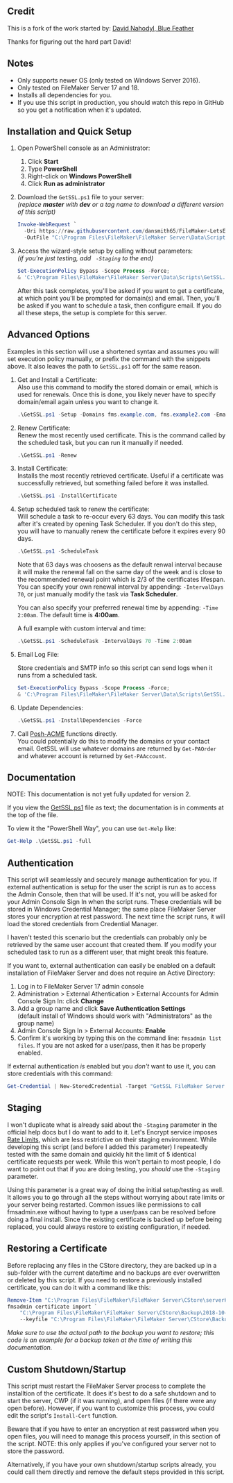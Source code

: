 ## Credit

This is a fork of the work started by: [David Nahodyl, Blue Feather](http://bluefeathergroup.com/blog/how-to-use-lets-encrypt-ssl-certificates-with-filemaker-server/)  

Thanks for figuring out the hard part David!



## Notes

* Only supports newer OS (only tested on Windows Server 2016).
* Only tested on FileMaker Server 17 and 18.
* Installs all dependencies for you.
* If you use this script in production, you should watch this repo in GitHub so you get a notification when it's updated.



## Installation and Quick Setup

1. Open PowerShell console as an Administrator:

   1. Click **Start**
   2. Type **PowerShell**
   3. Right-click on **Windows PowerShell**
   4. Click **Run as administrator**

2. Download the `GetSSL.ps1` file to your server:  
   _(replace **master** with **dev** or a tag name to download a different version of this script)_

   ```powershell
   Invoke-WebRequest `
     -Uri https://raw.githubusercontent.com/dansmith65/FileMaker-LetsEncrypt-Win/master/GetSSL.ps1 `
     -OutFile "C:\Program Files\FileMaker\FileMaker Server\Data\Scripts\GetSSL.ps1"
   ```

3. Access the wizard-style setup by calling without parameters:  
   _(if you're just testing, add ` -Staging` to the end)_

   ```powershell
   Set-ExecutionPolicy Bypass -Scope Process -Force;
   & 'C:\Program Files\FileMaker\FileMaker Server\Data\Scripts\GetSSL.ps1'
   ```

   After this task completes, you'll be asked if you want to get a certificate, at which point you'll be prompted for domain(s) and email. Then, you'll be asked if you want to schedule a task, then configure email. If you do all these steps, the setup is complete for this server.



## Advanced Options

Examples in this section will use a shortened syntax and assumes you will set execution policy manually, or prefix the command with the snippets above. It also leaves the path to `GetSSL.ps1` off for the same reason.

1. Get and Install a Certificate:  
   Also use this command to modify the stored domain or email, which is used for renewals. Once this is done, you likely never have to specify domain/email again unless you want to change it.

   ```powershell
   .\GetSSL.ps1 -Setup -Domains fms.example.com, fms.example2.com -Emails user@email.com, user2@email.com
   ```

2. Renew Certificate:  
   Renew the most recently used certificate. This is the command called by the scheduled task, but you can run it manually if needed.

   ```powershell
   .\GetSSL.ps1 -Renew
   ```

3. Install Certificate:  
   Installs the most recently retrieved certificate. Useful if a certificate was successfully retrieved, but something failed before it was installed.

   ```powershell
   .\GetSSL.ps1 -InstallCertificate
   ```

4. Setup scheduled task to renew the certificate:  
   Will schedule a task to re-occur every 63 days. You can modify this task after it's created by opening Task Scheduler. If you don't do this step, you will have to manually renew the certificate before it expires every 90 days.  

   ```powershell
   .\GetSSL.ps1 -ScheduleTask
   ```

   Note that 63 days was choosens as the default renwal interval because it will make the renewal fall on the same day of the week and is close to the recommended renewal point which is 2/3 of the certificates lifespan. You can specify your own renewal interval by appending: `-IntervalDays 70`, or just manually modify the task via **Task Scheduler**.

   You can also specify your preferred renewal time by appending: `-Time 2:00am`. The default time is **4:00am**.

   A full example with custom interval and time:

   ```powershell
   .\GetSSL.ps1 -ScheduleTask -IntervalDays 70 -Time 2:00am
   ```

5. Email Log File:  

   Store credentials and SMTP info so this script can send logs when it runs from a scheduled task.

   ```powershell
   Set-ExecutionPolicy Bypass -Scope Process -Force;
   & 'C:\Program Files\FileMaker\FileMaker Server\Data\Scripts\GetSSL.ps1' -ConfigureEmail
   ```

6. Update Dependencies:

   ```powershell
   .\GetSSL.ps1 -InstallDependencies -Force
   ```

7. Call [Posh-ACME](https://github.com/rmbolger/Posh-ACME/wiki/(Advanced)-Manual-HTTP-Challenge-Validation) functions directly.  
   You could potentially do this to modify the domains or your contact email. GetSSL will use whatever domains are returned by `Get-PAOrder` and whatever account is returned by `Get-PAAccount`.



## Documentation

NOTE: This documentation is not yet fully updated for version 2.

If you view the [GetSSL.ps1](GetSSL.ps1) file as text; the documentation is in comments at the top of the file.

To view it the "PowerShell Way", you can use `Get-Help` like:

```powershell
Get-Help .\GetSSL.ps1 -full
```



## Authentication

This script will seamlessly and securely manage authentication for you. If external authentication is setup for the user the script is run as to access the Admin Console, then that will be used. If it's not, you will be asked for your Admin Console Sign In when the script runs. These credentials will be stored in Windows Credential Manager; the same place FileMaker Server stores your encryption at rest password. The next time the script runs, it will load the stored credentials from Credential Manager.

I haven't tested this scenario but the credentials can probably only be retrieved by the same user account that created them. If you modify your scheduled task to run as a different user, that might break this feature.

If you want to, external authentication can easily be enabled on a default installation of FileMaker Server and does not require an Active Directory:

1. Log in to FileMaker Server 17 admin console
2. Administration > External Athentication > External Accounts for Admin Console Sign In: click __Change__
3. Add a group name and click __Save Authentication Settings__  
   (default install of Windows should work with "Administrators" as the group name)
4. Admin Console Sign In > External Accounts: __Enable__
5. Confirm it's working by typing this on the command line: `fmsadmin list files`. If you are not asked for a user/pass, then it has be properly enabled.

If external authentication _is_ enabled but you _don't_ want to use it, you can store credentials with this command:

```powershell
Get-Credential | New-StoredCredential -Target "GetSSL FileMaker Server Admin Console" -Persist LocalMachine
```



## Staging

I won't duplicate what is already said about the `-Staging` parameter in the official help docs but I do want to add to it. Let's Encrypt service imposes [Rate Limits](https://letsencrypt.org/docs/rate-limits/), which are less restrictive on their staging environment. While developing this script (and before I added this parameter) I repeatedly tested with the same domain and quickly hit the limit of 5 identical certificate requests per week. While this won't pertain to most people, I do want to point out that if you are doing testing, you _should_ use the `-Staging` parameter.

Using this parameter is a great way of doing the initial setup/testing as well. It allows you to go through all the steps without worrying about rate limits or your server being restarted. Common issues like permissions to call fmsadmin.exe without having to type a user/pass can be resolved before doing a final install. Since the existing certificate is backed up before being replaced, you could always restore to existing configuration, if needed.



## Restoring a Certificate

Before replacing any files in the CStore directory, they are backed up in a sub-folder with the current date/time and no backups are ever overwritten or deleted by this script. If you need to restore a previously installed certificate, you can do it with a command like this:

```powershell
Remove-Item "C:\Program Files\FileMaker\FileMaker Server\CStore\serverKey.pem"
fmsadmin certificate import `
    "C:\Program Files\FileMaker\FileMaker Server\CStore\Backup\2018-10-09_181822\serverCustom.pem" `
    --keyfile "C:\Program Files\FileMaker\FileMaker Server\CStore\Backup\2018-10-09_181822\serverKey.pem" -y
```

_Make sure to use the actual path to the backup you want to restore; this code is an example for a backup taken at the time of writing this documentation._



## Custom Shutdown/Startup

This script must restart the FileMaker Server process to complete the installtion of the certificate. It does it's best to do a safe shutdown and to start the server, CWP (if it was running), and open files (if there were any open before). However, if you want to customize this process, you could edit the script's `Install-Cert` function.

Beware that if you have to enter an encryption at rest password when you open files, you will need to manage this process yourself, in this section of the script. NOTE: this only applies if you've configured your server not to store the password.

Alternatively, if you have your own shutdown/startup scripts already, you could call them directly and remove the default steps provided in this script.
